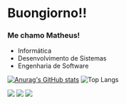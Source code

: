 <h1>Buongiorno!!</h1>
<h3>Me chamo Matheus!</h3>
<div>
  <ul>
    <li>Informática</li>
    <li>Desenvolvimento de Sistemas</li>
    <li>Engenharia de Software</li>
  </ul>
</div>

[![Anurag's GitHub stats](https://github-readme-stats.vercel.app/api?username=matholiveiraa&show_icons=true&theme=shadow_red)](https://github.com/anuraghazra/github-readme-stats)
![Top Langs](https://github-readme-stats.vercel.app/api/top-langs/?username=matholiveiraa&layout=compact&show_icons=true&theme=shadow_red)

<div>
  <a href="https://www.youtube.com/channel/UCicXXi85MXvyKv_WLUooQ1Q" target="_blank"><img src="https://img.shields.io/badge/YouTube-FF0000?style=for-the-badge&logo=youtube&logoColor=white" target="_blank"></a>
  <a href="https://www.instagram.com/_matheusoli999/" target="_blank"><img src="https://img.shields.io/badge/Instagram-E4405F?style=for-the-badge&logo=instagram&logoColor=white" target=_"blank"></a>
  <a href="https://discord.com/users/795355339645648916" target="_blank"><img src="https://img.shields.io/badge/Discord-%235865F2.svg?style=for-the-badge&logo=discord&logoColor=white target=_"blank"></a>
</div>
